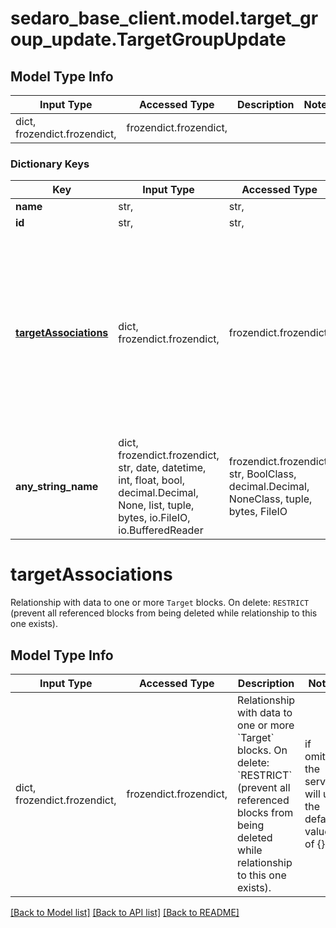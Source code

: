 # sedaro_base_client.model.target_group_update.TargetGroupUpdate

## Model Type Info
Input Type | Accessed Type | Description | Notes
------------ | ------------- | ------------- | -------------
dict, frozendict.frozendict,  | frozendict.frozendict,  |  | 

### Dictionary Keys
Key | Input Type | Accessed Type | Description | Notes
------------ | ------------- | ------------- | ------------- | -------------
**name** | str,  | str,  |  | 
**id** | str,  | str,  |  | [optional] 
**[targetAssociations](#targetAssociations)** | dict, frozendict.frozendict,  | frozendict.frozendict,  | Relationship with data to one or more &#x60;Target&#x60; blocks. On delete: &#x60;RESTRICT&#x60; (prevent all referenced blocks from being deleted while relationship to this one exists). | [optional] if omitted the server will use the default value of {}
**any_string_name** | dict, frozendict.frozendict, str, date, datetime, int, float, bool, decimal.Decimal, None, list, tuple, bytes, io.FileIO, io.BufferedReader | frozendict.frozendict, str, BoolClass, decimal.Decimal, NoneClass, tuple, bytes, FileIO | any string name can be used but the value must be the correct type | [optional]

# targetAssociations

Relationship with data to one or more `Target` blocks. On delete: `RESTRICT` (prevent all referenced blocks from being deleted while relationship to this one exists).

## Model Type Info
Input Type | Accessed Type | Description | Notes
------------ | ------------- | ------------- | -------------
dict, frozendict.frozendict,  | frozendict.frozendict,  | Relationship with data to one or more &#x60;Target&#x60; blocks. On delete: &#x60;RESTRICT&#x60; (prevent all referenced blocks from being deleted while relationship to this one exists). | if omitted the server will use the default value of {}

[[Back to Model list]](../../README.md#documentation-for-models) [[Back to API list]](../../README.md#documentation-for-api-endpoints) [[Back to README]](../../README.md)

